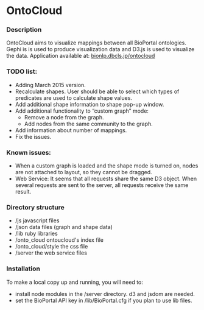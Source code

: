 # OntoCloud  
### Description
OntoCloud aims to visualize mappings between all BioPortal ontologies. Gephi is is used to produce visualization data and D3.js is used to visualize the data.
Application available at: [bionlp.dbcls.jp/ontocloud](bionlp.dbcls.jp:80/ontocloud)

### TODO list:
* Adding March 2015 version.
* Recalculate shapes. User should be able to select which types of predicates are used to calculate shape values.
* Add additional shape information to shape pop-up window.
* Add additional functionality to “custom graph” mode:
   - Remove a node from the graph.
   - Add nodes from the same community to the graph.
* Add information about number of mappings.
* Fix the issues.

### Known issues:
* When a custom graph is loaded and the shape mode is turned on, nodes are not attached to layout, so they cannot be dragged. 
* Web Service: It seems that all requests share the same D3 object. When several requests are sent to the server, all requests receive the same result. 

### Directory structure
* /js javascript files
* /json data files (graph and shape data)
* /lib ruby libraries
* /onto_cloud ontoucloud's index file
* /onto_cloud/style the css file
* /server the web service files

### Installation
To make a local copy up and running, you will need to:
* install node modules in the /server directory. d3 and jsdom are needed.
* set the BioPortal API key in /lib/BioPortal.cfg if you plan to use lib files. 
